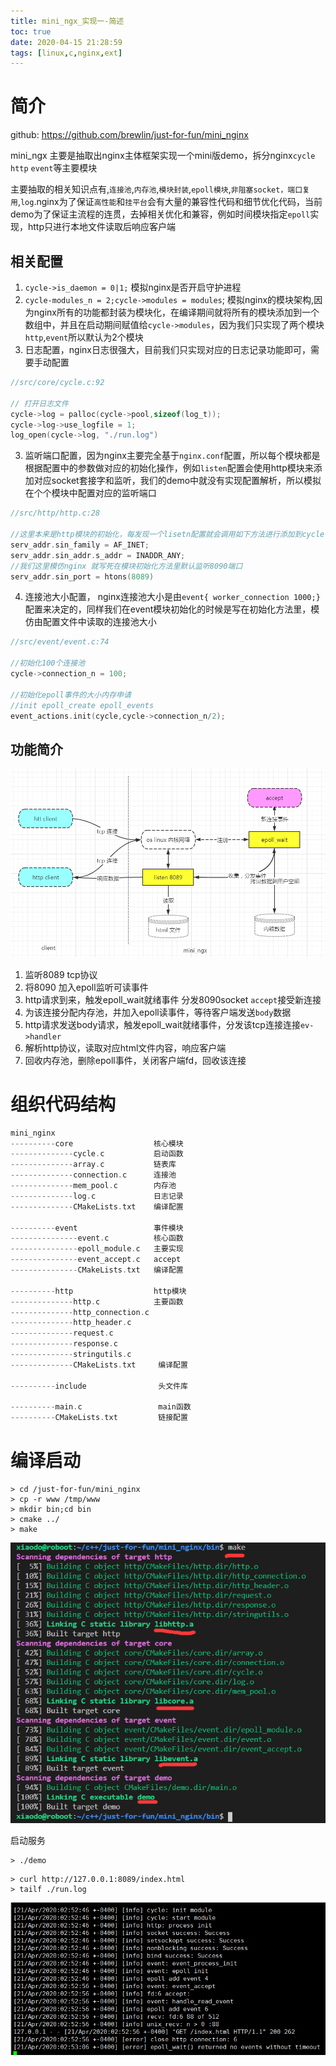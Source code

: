 ```yaml
---
title: mini_ngx_实现一-简述
toc: true
date: 2020-04-15 21:28:59
tags: [linux,c,nginx,ext]
---
```


# 简介
github: https://github.com/brewlin/just-for-fun/mini_nginx

mini_ngx 主要是抽取出nginx主体框架实现一个mini版demo，拆分nginx`cycle` `http` `event`等主要模块

主要抽取的相关知识点有,`连接池`,`内存池`,`模块封装`,`epoll模块`,`非阻塞socket，端口复用`,`log`.nginx为了保证`高性能`和`挂平台`会有大量的兼容性代码和细节优化代码，当前demo为了保证主流程的连贯，去掉相关优化和兼容，例如时间模块指定`epoll`实现，http只进行本地文件读取后响应客户端

## 相关配置
1. `cycle->is_daemon = 0|1;` 模拟nginx是否开启守护进程
2. `cycle-modules_n = 2;cycle->modules = modules`; 模拟nginx的模块架构,因为nginx所有的功能都封装为模块化，在编译期间就将所有的模块添加到一个数组中，并且在启动期间赋值给`cycle->modules`，因为我们只实现了两个模块`http`,`event`所以默认为2个模块
3. 日志配置，nginx日志很强大，目前我们只实现对应的日志记录功能即可，需要手动配置
```c
//src/core/cycle.c:92

// 打开日志文件
cycle->log = palloc(cycle->pool,sizeof(log_t));
cycle->log->use_logfile = 1;
log_open(cycle->log, "./run.log")
```
3. 监听端口配置，因为nginx主要完全基于`nginx.conf`配置，所以每个模块都是根据配置中的参数做对应的初始化操作，例如`listen`配置会使用http模块来添加对应socket套接字和监听，我们的demo中就没有实现配置解析，所以模拟在个个模块中配置对应的监听端口
```c
//src/http/http.c:28

//这里本来是http模块的初始化，每发现一个lisetn配置就会调用如下方法进行添加到cycle->istening链表上
serv_addr.sin_family = AF_INET;
serv_addr.sin_addr.s_addr = INADDR_ANY;
//我们这里模仿nginx 就写死在模块初始化方法里默认监听8090端口
serv_addr.sin_port = htons(8089)
```
4. 连接池大小配置， nginx连接池大小是由`event{ worker_connection 1000;}`配置来决定的，同样我们在event模块初始化的时候是写在初始化方法里，模仿由配置文件中读取的连接池大小
```c
//src/event/event.c:74

//初始化100个连接池
cycle->connection_n = 100;

//初始化epoll事件的大小内存申请
//init epoll_create epoll_events
event_actions.init(cycle,cycle->connection_n/2);
```

## 功能简介
![image](/images/mini_ngx/des.png)

1. 监听8089 tcp协议
2. 将8090 加入epoll监听可读事件
3. http请求到来，触发epoll_wait就绪事件 分发8090socket `accept`接受新连接
4. 为该连接分配内存池，并加入epoll读事件，等待客户端发送`body`数据
4. http请求发送body请求，触发epoll_wait就绪事件，分发该tcp连接连接`ev->handler`
5. 解析http协议，读取对应html文件内容，响应客户端
6. 回收内存池，删除epoll事件，关闭客户端fd，回收该连接

# 组织代码结构
```c
mini_nginx
----------core                  核心模块
--------------cycle.c           启动函数
--------------array.c           链表库
--------------connection.c      连接池
--------------mem_pool.c        内存池
--------------log.c             日志记录
--------------CMakeLists.txt    编译配置

----------event                 事件模块
---------------event.c          核心函数
---------------epoll_module.c   主要实现
---------------event_accept.c   accept
---------------CMakeLists.txt   编译配置

----------http                  http模块
--------------http.c            主要函数
--------------http_connection.c 
--------------http_header.c     
--------------request.c
--------------response.c
--------------stringutils.c
--------------CMakeLists.txt     编译配置

----------include                头文件库

----------main.c                 main函数
----------CMakeLists.txt         链接配置
```

# 编译启动
```
> cd /just-for-fun/mini_nginx
> cp -r www /tmp/www
> mkdir bin;cd bin
> cmake ../
> make
```
![image](/images/mini_ngx/make.png)

启动服务
```
> ./demo
```
```
> curl http://127.0.0.1:8089/index.html
> tailf ./run.log
```
![image](/images/mini_ngx/console.png)
